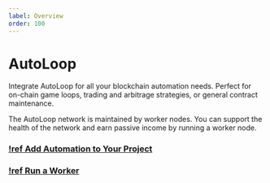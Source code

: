 ```yaml
---
label: Overview
order: 100
---
```


# AutoLoop

Integrate AutoLoop for all your blockchain automation needs. Perfect for on-chain game loops, trading and arbitrage strategies, or general contract maintenance.

The AutoLoop network is maintained by worker nodes. You can support the health of the network and earn passive income by running a worker node.

### [!ref Add Automation to Your Project](/AutoLoop/Guides/Integrate/quick-start.md)

### [!ref Run a Worker](/AutoLoop/Guides/Worker/quick-start.md)
